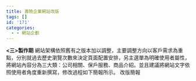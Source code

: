 ```yaml
---
title: 壽險企業網站改版
tags: []
id: '171'
categories:
  - - 網站企劃
---
```


**<三>製作期** 網站架構依照舊有之版本加以調整，主要調整方向以客戶需求為重點，分別就過去歷史瀏覽次數來決定頁面配置安排，另主選單為明確使用者屬性，將網站內容分為三大類：公司相關、保戶服務、商品介紹。並且建議將網站文字依照使用者角度重新撰寫，修改過程如下簡報所示。 改版簡報